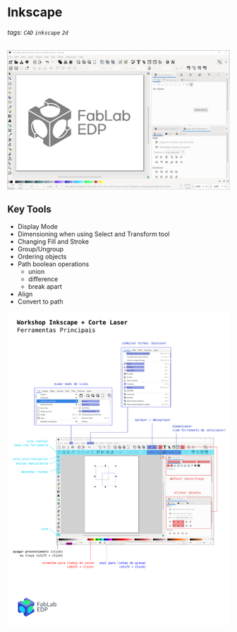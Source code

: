 # Inkscape

###### tags: `CAD` `inkscape` `2d`

![](https://github.com/fablabedp/fablabedp-wiki/raw/main/images/inkscape.jpg)  

## Key Tools

- Display Mode
- Dimensioning when using Select and Transform tool
- Changing Fill and Stroke
- Group/Ungroup
- Ordering objects
- Path boolean operations
  - union
  - difference
  - break apart
- Align
- Convert to path

[![](https://github.com/fablabedp/fablabedp-wiki/raw/main/workshops/resources/inkscape_tool_reference.svg)](https://github.com/fablabedp/fablabedp-wiki/raw/main/workshops/resources/inkscape_tool_reference.pdf)